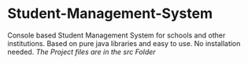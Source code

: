 # Student-Management-System
 Console based Student Management System for schools and other institutions. Based on pure java libraries and easy to use. No installation needed.
 *The Project files are in the src Folder*
